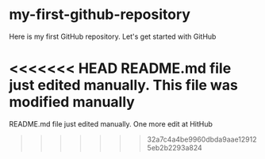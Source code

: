 # my-first-github-repository
Here is my first GitHub repository. Let's get started with GitHub


<<<<<<< HEAD
README.md file just edited manually. This file was modified manually
=======
README.md file just edited manually. One more edit at HitHub
>>>>>>> 32a7c4a4be9960dbda9aae129125eb2b2293a824
